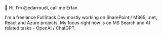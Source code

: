 👋 Hi, I’m @edarroudi, call me Erfan

I'm a freelance FullStack Dev mostly working on SharePoint / M365, .net, React and Azure projects. 
My focus right now is on MS Search and AI related tasks - OpenAI / ChatGPT.

<!---
edarroudi/edarroudi is a ✨ special ✨ repository because its `README.md` (this file) appears on your GitHub profile.
You can click the Preview link to take a look at your changes.
--->

